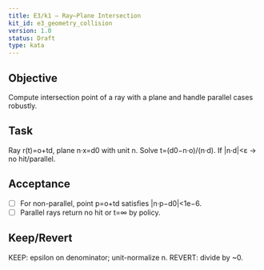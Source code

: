 ```yaml
---
title: E3/k1 — Ray–Plane Intersection
kit_id: e3_geometry_collision
version: 1.0
status: Draft
type: kata
---
```

## Objective
Compute intersection point of a ray with a plane and handle parallel cases robustly.
## Task
Ray r(t)=o+td, plane n·x=d0 with unit n. Solve t=(d0−n·o)/(n·d). If |n·d|<ε → no hit/parallel.
## Acceptance
- [ ] For non-parallel, point p=o+td satisfies |n·p−d0|<1e−6.
- [ ] Parallel rays return no hit or t=∞ by policy.
## Keep/Revert
KEEP: epsilon on denominator; unit-normalize n. REVERT: divide by ~0.